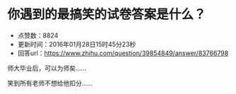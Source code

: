 # 你遇到的最搞笑的试卷答案是什么？
- 点赞数：8824
- 更新时间：2016年01月28日15时45分23秒
- 回答url：https://www.zhihu.com/question/39854849/answer/83766798
<body>
 <p data-pid="LysW0IT0">师大毕业后，可以为师矣……</p>
 <p data-pid="A-boxHym">笑到所有老师不想给他扣分……</p>
</body>